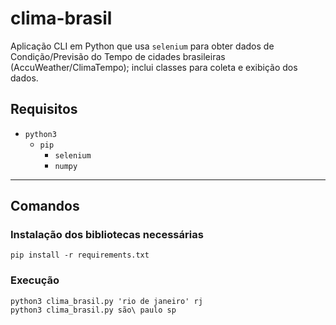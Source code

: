 # clima-brasil

Aplicação CLI em Python que usa `selenium` para obter dados de Condição/Previsão do Tempo de cidades brasileiras (AccuWeather/ClimaTempo); inclui classes para coleta e exibição dos dados.

## Requisitos

- `python3`
  - `pip`
    - `selenium`
    - `numpy`

---

## Comandos

### Instalação dos bibliotecas necessárias

```console
pip install -r requirements.txt
```

### Execução

```console
python3 clima_brasil.py 'rio de janeiro' rj
python3 clima_brasil.py são\ paulo sp
```
